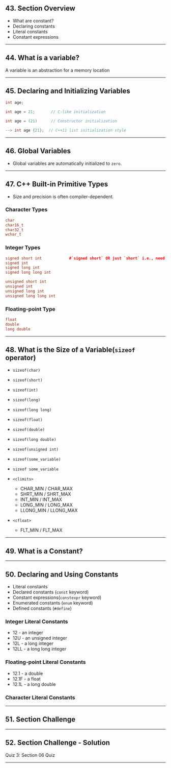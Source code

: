 ## 43. Section Overview

* What are constant?
* Declaring constants
* Literal constants
* Constant expressions

***

## 44. What is a variable?

A variable is an abstraction for a memory location

***

## 45. Declaring and Initializing Variables

```c++
int age;

int age = 21;       // C-like initialization

int age = (21)      // Constructor initialization

--> int age {21};  // C++11 list initialization style
```

***

## 46. Global Variables

* Global variables are automatically initialized to `zero`.

***

## 47. C++ Built-in Primitive Types

* Size and precision is often compiler-dependent.

### Character Types
```c++
char
char16_t
char32_t
wchar_t
```

### Integer Types
```c++
signed short int            #`signed short` OR just `short` i.e., need not put `int`
signed int
signed long int
signed long long int

unsigned short int
unsigned int
unsigned long int
unsigned long long int
```

### Floating-point Type
```c++
float
double
long double
```
***

## 48. What is the Size of a Variable(`sizeof` operator)

* `sizeof(char)`

* `sizeof(short)`
* `sizeof(int)`
* `sizeof(long)`
* `sizeof(long long)`

* `sizeof(float)`
* `sizeof(double)`
* `sizeof(long double)`

* `sizeof(unsigned int)`

* `sizeof(some_variable)`
* `sizeof some_variable`

* `<climits>`
    -  CHAR_MIN / CHAR_MAX
    -  SHRT_MIN / SHRT_MAX
    -   INT_MIN / INT_MAX
    -  LONG_MIN / LONG_MAX
    - LLONG_MIN / LLONG_MAX

* `<cfloat>`
    - FLT_MIN / FLT_MAX
***

## 49. What is a Constant?

***

## 50. Declaring and Using Constants

* Literal constants
* Declared constants (`const` keyword)
* Constant expressions(`constexpr` keyword)
* Enumerated constants (`enum` keyword)
* Defined constants (`#define`)

### Integer Literal Constants
* 12   - an integer
* 12U  - an unsigned integer
* 12L  - a long integer
* 12LL - a long long integer

### Floating-point Literal Constants
* 12.1  - a double
* 12.1F - a float
* 12.1L - a long double

### Character Literal Constants
***

## 51. Section Challenge

***

## 52. Section Challenge - Solution

Quiz 3: Section 06 Quiz

***

















